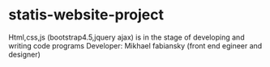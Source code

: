 # statis-website-project
Html,css,js (bootstrap4.5,jquery ajax)
is in the stage of developing and writing code programs
Developer: Mikhael fabiansky (front end egineer and designer)
